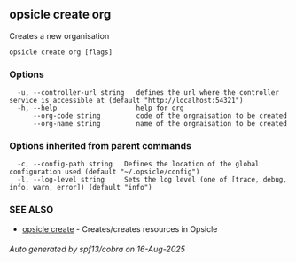 ## opsicle create org

Creates a new organisation

```
opsicle create org [flags]
```

### Options

```
  -u, --controller-url string   defines the url where the controller service is accessible at (default "http://localhost:54321")
  -h, --help                    help for org
      --org-code string         code of the orgnaisation to be created
      --org-name string         name of the orgnaisation to be created
```

### Options inherited from parent commands

```
  -c, --config-path string   Defines the location of the global configuration used (default "~/.opsicle/config")
  -l, --log-level string     Sets the log level (one of [trace, debug, info, warn, error]) (default "info")
```

### SEE ALSO

* [opsicle create](cli/opsicle_create.md)	 - Creates/creates resources in Opsicle

###### Auto generated by spf13/cobra on 16-Aug-2025
